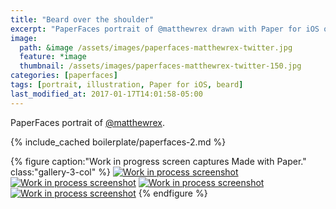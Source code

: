 ```yaml
---
title: "Beard over the shoulder"
excerpt: "PaperFaces portrait of @matthewrex drawn with Paper for iOS on an iPad."
image: 
  path: &image /assets/images/paperfaces-matthewrex-twitter.jpg 
  feature: *image
  thumbnail: /assets/images/paperfaces-matthewrex-twitter-150.jpg
categories: [paperfaces]
tags: [portrait, illustration, Paper for iOS, beard]
last_modified_at: 2017-01-17T14:01:58-05:00
---
```


PaperFaces portrait of [@matthewrex](https://twitter.com/matthewrex).

{% include_cached boilerplate/paperfaces-2.md %}

{% figure caption:"Work in progress screen captures Made with Paper." class:"gallery-3-col" %}
[![Work in process screenshot](/assets/images/paperfaces-matthewrex-process-1-600.jpg)](/assets/images/paperfaces-matthewrex-process-1-lg.jpg)
[![Work in process screenshot](/assets/images/paperfaces-matthewrex-process-2-600.jpg)](/assets/images/paperfaces-matthewrex-process-2-lg.jpg)
[![Work in process screenshot](/assets/images/paperfaces-matthewrex-process-3-600.jpg)](/assets/images/paperfaces-matthewrex-process-3-lg.jpg)
[![Work in process screenshot](/assets/images/paperfaces-matthewrex-process-4-600.jpg)](/assets/images/paperfaces-matthewrex-process-4-lg.jpg)
{% endfigure %}
